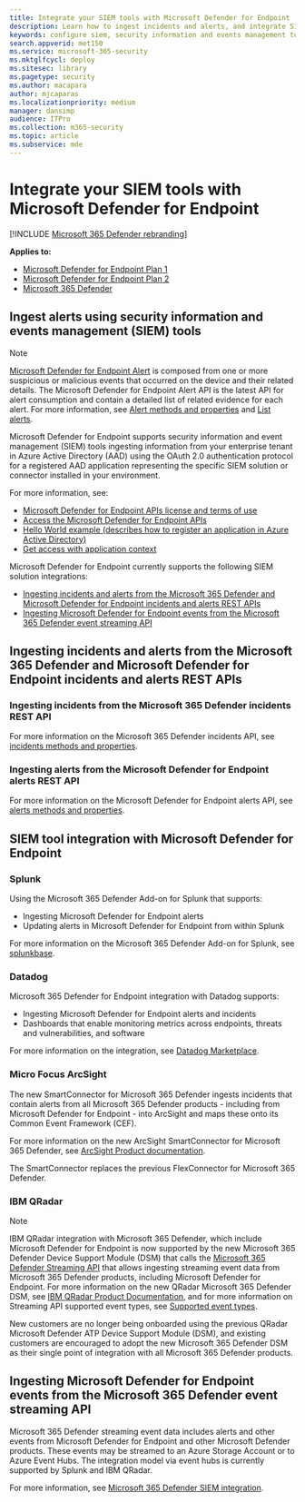 ```yaml
---
title: Integrate your SIEM tools with Microsoft Defender for Endpoint
description: Learn how to ingest incidents and alerts, and integrate SIEM tools.
keywords: configure siem, security information and events management tools, splunk, arcsight, custom indicators, rest api, alert definitions, indicators of compromise
search.appverid: met150
ms.service: microsoft-365-security
ms.mktglfcycl: deploy
ms.sitesec: library
ms.pagetype: security
ms.author: macapara
author: mjcaparas
ms.localizationpriority: medium
manager: dansimp
audience: ITPro
ms.collection: m365-security
ms.topic: article
ms.subservice: mde
---
```


# Integrate your SIEM tools with Microsoft Defender for Endpoint

[!INCLUDE [Microsoft 365 Defender rebranding](../../includes/microsoft-defender.md)]

**Applies to:**
- [Microsoft Defender for Endpoint Plan 1](https://go.microsoft.com/fwlink/p/?linkid=2154037)
- [Microsoft Defender for Endpoint Plan 2](https://go.microsoft.com/fwlink/p/?linkid=2154037)
- [Microsoft 365 Defender](https://go.microsoft.com/fwlink/?linkid=2118804)


## Ingest alerts using security information and events management (SIEM) tools

> [!NOTE]
>
> [Microsoft Defender for Endpoint Alert](alerts.md) is composed from one or more suspicious or malicious events that occurred on the device and their related details. The Microsoft Defender for Endpoint Alert API is the latest API for alert consumption and contain a detailed list of related evidence for each alert. For more information, see [Alert methods and properties](alerts.md) and [List alerts](get-alerts.md).

Microsoft Defender for Endpoint supports security information and event management (SIEM) tools ingesting information from your enterprise tenant in Azure Active Directory (AAD) using the OAuth 2.0 authentication protocol for a registered AAD application representing the specific SIEM solution or connector installed in your environment.

For more information, see:

- [Microsoft Defender for Endpoint APIs license and terms of use](api-terms-of-use.md) 
- [Access the Microsoft Defender for Endpoint APIs](apis-intro.md)
- [Hello World example (describes how to register an application in Azure Active Directory)](api-hello-world.md)
- [Get access with application context](exposed-apis-create-app-webapp.md)


Microsoft Defender for Endpoint currently supports the following SIEM solution integrations: 

- [Ingesting incidents and alerts from the Microsoft 365 Defender and Microsoft Defender for Endpoint incidents and alerts REST APIs](#ingesting-incidents-and-alerts-from-the-microsoft-365-defender-and-microsoft-defender-for-endpoint-incidents-and-alerts-rest-apis)
- [Ingesting Microsoft Defender for Endpoint events from the Microsoft 365 Defender event streaming API](#ingesting-microsoft-defender-for-endpoint-events-from-the-microsoft-365-defender-event-streaming-api)

## Ingesting incidents and alerts from the Microsoft 365 Defender and Microsoft Defender for Endpoint incidents and alerts REST APIs

### Ingesting incidents from the Microsoft 365 Defender incidents REST API

For more information on the Microsoft 365 Defender incidents API, see [incidents methods and properties](../defender/api-incident.md).

### Ingesting alerts from the Microsoft Defender for Endpoint alerts REST API

For more information on the Microsoft Defender for Endpoint alerts API, see [alerts methods and properties](alerts.md).

## SIEM tool integration with Microsoft Defender for Endpoint

### Splunk

Using the Microsoft 365 Defender Add-on for Splunk that supports:

- Ingesting Microsoft Defender for Endpoint alerts
- Updating alerts in Microsoft Defender for Endpoint from within Splunk

For more information on the Microsoft 365 Defender Add-on for Splunk, see [splunkbase](https://splunkbase.splunk.com/app/4959/).

### Datadog

Microsoft 365 Defender for Endpoint integration with Datadog supports:

- Ingesting Microsoft Defender for Endpoint alerts and incidents
- Dashboards that enable monitoring metrics across endpoints, threats and vulnerabilities, and software

For more information on the integration, see [Datadog Marketplace](https://app.datadoghq.com/marketplace/app/crest-data-systems-microsoft-defender/support).

### Micro Focus ArcSight

The new SmartConnector for Microsoft 365 Defender ingests incidents that contain alerts from all Microsoft 365 Defender products - including from Microsoft Defender for Endpoint - into ArcSight and maps these onto its Common Event Framework (CEF).

For more information on the new ArcSight SmartConnector for Microsoft 365 Defender, see [ArcSight Product documentation](https://www.microfocus.com/documentation/arcsight/arcsight-smartconnectors/microsoft-365-defender/index.html).

The SmartConnector replaces the previous FlexConnector for Microsoft 365 Defender.

### IBM QRadar

>[!NOTE]
>IBM QRadar integration with Microsoft 365 Defender, which include Microsoft Defender for Endpoint is now supported by the new Microsoft 365 Defender Device Support Module (DSM) that calls the [Microsoft 365 Defender Streaming API](../defender/streaming-api.md) that allows ingesting streaming event data from Microsoft 365 Defender products, including Microsoft Defender for Endpoint. For more information on the new QRadar Microsoft 365 Defender DSM, see [IBM QRadar Product Documentation](https://www.ibm.com/docs/en/dsm?topic=microsoft-365-defender), and for more information on Streaming API supported event types, see [Supported event types](../defender/supported-event-types.md).

New customers are no longer being onboarded using the previous QRadar Microsoft Defender ATP Device Support Module (DSM), and existing customers are encouraged to adopt the new Microsoft 365 Defender DSM as their single point of integration with all Microsoft 365 Defender products.

## Ingesting Microsoft Defender for Endpoint events from the Microsoft 365 Defender event streaming API

Microsoft 365 Defender streaming event data includes alerts and other events from Microsoft Defender for Endpoint and other Microsoft Defender products. These events may be streamed to an Azure Storage Account or to Azure Event Hubs. The integration model via event hubs is currently supported by Splunk and IBM QRadar.

For more information, see [Microsoft 365 Defender SIEM integration](../defender/configure-siem-defender.md).
